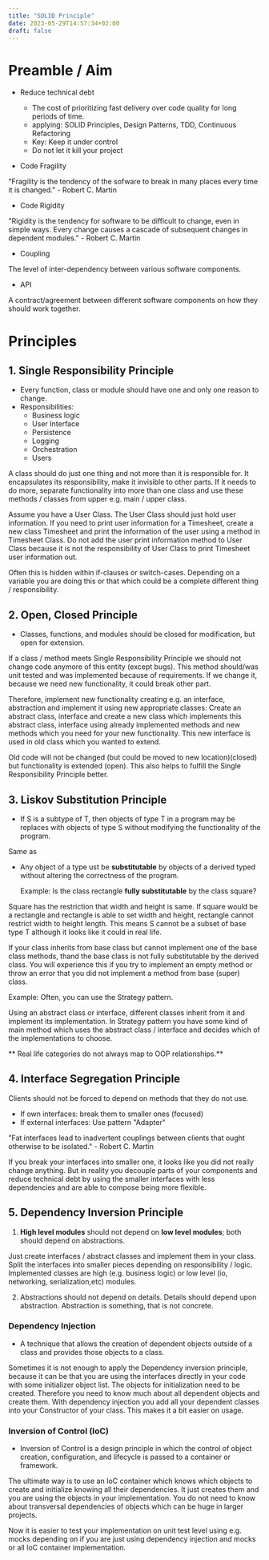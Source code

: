 ```yaml
---
title: "SOLID Principle"
date: 2023-05-29T14:57:34+02:00
draft: false
---
```


# Preamble / Aim

- Reduce technical debt
  - The cost of prioritizing fast delivery over code quality for long periods of time.
  - applying: SOLID Principles, Design Patterns, TDD, Continuous Refactoring
  - Key: Keep it under control
  - Do not let it kill your project

- Code Fragility

"Fragility is the tendency of the sofware to break in many places every time it is changed." - Robert C. Martin

- Code Rigidity

"Rigidity is the tendency for software to be difficult to change, even in simple ways. Every change causes a cascade of subsequent changes in dependent modules." - Robert C. Martin

- Coupling

The level of inter-dependency between various software components.

- API

A contract/agreement between different software components on how they should work together.

# Principles

## 1. Single Responsibility Principle

- Every function, class or module should have one and only one reason to change.
- Responsibilities:
  - Business logic
  - User Interface
  - Persistence
  - Logging
  - Orchestration
  - Users

A class should do just one thing and not more than it is responsible for. It encapsulates its responsibility, make it invisible to other parts. If it needs to do more, separate functionality into more than one class and use these methods / classes from upper e.g. main / upper class.

Assume you have a User Class. The User Class should just hold user information. If you need to print user information for a Timesheet, create a new class Timesheet and print the information of the user using a method in Timesheet Class. Do not add the user print information method to User Class because it is not the responsibility of User Class to print Timesheet user information out.

Often this is hidden within if-clauses or switch-cases. Depending on a variable you are doing this or that which could be a complete different thing / responsibility.

## 2. Open, Closed Principle

- Classes, functions, and modules should be closed for modification, but open for extension.

If a class / method meets Single Responsibility Principle we should not change code anymore of this entity (except bugs). This method should/was unit tested and was implemented because of requirements. If we change it, because we need new functionality, it could break other part.

Therefore, implement new functionality creating e.g. an interface, abstraction and implement it using new appropriate classes: Create an abstract class, interface and create a new class which implements this abstract class, interface using already implemented methods and new methods which you need for your new functionality. This new interface is used in old class which you wanted to extend.

Old code will not be changed (but could be moved to new location)(closed) but functionality is extended (open). This also helps to fulfill the Single Responsibility Principle better.



## 3. Liskov Substitution Principle

- If S is a subtype of T, then objects of type T in a program may be replaces with objects of type S without modifying the functionality of the program.

Same as
- Any object of a type ust be **substitutable** by objects of a derived typed without altering the correctness of the program.

  Example: Is the class rectangle **fully substitutable** by the class square?

Square has the restriction that width and height is same. If square would be a rectangle and rectangle is able to set width and height, rectangle cannot restrict width to height length. This means S cannot be a subset of base type T although it looks like it could in real life.

If your class inherits from base class but cannot implement one of the base class methods, thand the base class is not fully substitutable by the derived class. You will experience this if you try to implement an empty method or throw an error that you did not implement a method from base (super) class.

  Example: Often, you can use the Strategy pattern.

Using an abstract class or interface, different classes inherit from it and implement its implementation.
In Strategy pattern you have some kind of main method which uses the abstract class / interface and decides which of the implementations to choose.

** Real life categories do not always map to OOP relationships.**

## 4. Interface Segregation Principle

Clients should not be forced to depend on methods that they do not use.

- If own interfaces: break them to smaller ones (focused)
- If external interfaces: Use pattern "Adapter"

"Fat interfaces lead to inadvertent couplings between clients that ought otherwise to be isolated." - Robert C. Martin

If you break your interfaces into smaller one, it looks like you did not really change anything. But in reality you decouple parts of your components and reduce technical debt by using the smaller interfaces with less dependencies and are able to compose being more flexible.

## 5. Dependency Inversion Principle

1. **High level modules** should not depend on **low level modules**; both should depend on abstractions.

Just create interfaces / abstract classes and implement them in your class. Split the interfaces into smaller pieces depending on responsibility / logic. Implemented classes are high (e.g. business logic) or low level (io, networking, serialization,etc) modules.

2. Abstractions should not depend on details. Details should depend upon abstraction. Abstraction is something, that is not concrete.


### Dependency Injection

- A technique that allows the creation of dependent objects outside of a class and provides those objects to a class.

Sometimes it is not enough to apply the Dependency inversion principle, because it can be that you are using the interfaces directly in your code with some initializer object list. The objects for initialization need to be created. Therefore you need to know much about all dependent objects and create them. With dependency injection you add all your dependent classes into your Constructor of your class. This makes it a bit easier on usage.

### Inversion of Control (IoC)

- Inversion of Control is a design principle in which the control of object creation, configuration, and lifecycle is passed to a container or framework.

The ultimate way is to use an IoC container which knows which objects to create and initialize knowing all their dependencies. It just creates them and you are using the objects in your implementation. You do not need to know about transversal dependencies of objects which can be huge in larger projects.

Now it is easier to test your implementation on unit test level using e.g. mocks depending on if you are just using dependency injection and mocks or all IoC container implementation.

